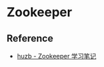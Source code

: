 # Zookeeper







## Reference

- [huzb - Zookeeper 学习笔记](https://huzb.me/2019/07/14/zookeeper%E5%AD%A6%E4%B9%A0%E7%AC%94%E8%AE%B0/)
